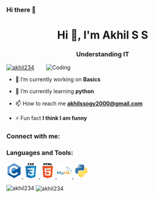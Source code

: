 ### Hi there 👋
<h1 align="center">Hi 👋, I'm Akhil S S</h1>
<h3 align="center">Understanding IT</h3>

<img align="right" alt="Coding" width="400" src="http://clipart-library.com/images/6cr5EKMgi.gif">

<p align="left"> <a href="https://github-profile-trophy.vercel.app/?username=ryo-ma&theme=dark_lover"><img src="https://github-profile-trophy.vercel.app/?username=akhil234" alt="akhil234" /></a> </p>

- 🔭 I’m currently working on **Basics**

- 🌱 I’m currently learning **python**

- 📫 How to reach me **akhilssogy2000@gmail.com**

- ⚡ Fun fact **I think I am funny**

<h3 align="left">Connect with me:</h3>
<p align="left">
</p>

<h3 align="left">Languages and Tools:</h3>
<p align="left"> <a href="https://www.cprogramming.com/" target="_blank" rel="noreferrer"> <img src="https://raw.githubusercontent.com/devicons/devicon/master/icons/c/c-original.svg" alt="c" width="40" height="40"/> </a> <a href="https://www.w3schools.com/css/" target="_blank" rel="noreferrer"> <img src="https://raw.githubusercontent.com/devicons/devicon/master/icons/css3/css3-original-wordmark.svg" alt="css3" width="40" height="40"/> </a> <a href="https://www.w3.org/html/" target="_blank" rel="noreferrer"> <img src="https://raw.githubusercontent.com/devicons/devicon/master/icons/html5/html5-original-wordmark.svg" alt="html5" width="40" height="40"/> </a> <a href="https://www.mysql.com/" target="_blank" rel="noreferrer"> <img src="https://raw.githubusercontent.com/devicons/devicon/master/icons/mysql/mysql-original-wordmark.svg" alt="mysql" width="40" height="40"/> </a> <a href="https://www.python.org" target="_blank" rel="noreferrer"> <img src="https://raw.githubusercontent.com/devicons/devicon/master/icons/python/python-original.svg" alt="python" width="40" height="40"/> </a> </p>

<p><img align="left" src="https://github-readme-stats.vercel.app/api/top-langs?username=akhil234&show_icons=true&locale=en&layout=compact" alt="akhil234" /></p>

<p>&nbsp;<img align="center" src="https://github-readme-stats.vercel.app/api?username=akhil234&show_icons=true&locale=en" alt="akhil234" /></p>

